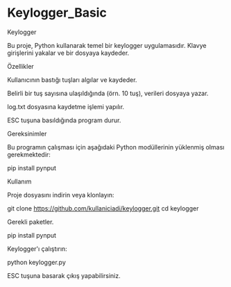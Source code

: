 ﻿# Keylogger_Basic
Keylogger

Bu proje, Python kullanarak temel bir keylogger uygulamasıdır. Klavye girişlerini yakalar ve bir dosyaya kaydeder.

Özellikler

Kullanıcının bastığı tuşları algılar ve kaydeder.

Belirli bir tuş sayısına ulaşıldığında (örn. 10 tuş), verileri dosyaya yazar.

log.txt dosyasına kaydetme işlemi yapılır.

ESC tuşuna basıldığında program durur.

Gereksinimler

Bu programın çalışması için aşağıdaki Python modüllerinin yüklenmiş olması gerekmektedir:

pip install pynput

Kullanım

Proje dosyasını indirin veya klonlayın:

git clone https://github.com/kullaniciadi/keylogger.git
cd keylogger

Gerekli paketler.

pip install pynput

Keylogger'ı çalıştırın:

python keylogger.py

ESC tuşuna basarak çıkış yapabilirsiniz.

